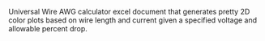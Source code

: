 Universal Wire AWG calculator excel document that generates pretty 2D color plots based on wire length and current given a specified voltage and allowable percent drop.
